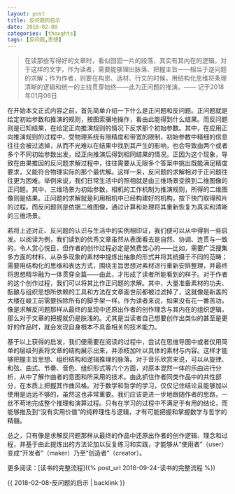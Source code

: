 ```yaml
---
layout: post
title: 反问题的启示
date: 2018-02-08
categories: [thoughts]
tags: [反问题,思想]
---
```


> 在读那些写得好的文章时，看似囫囵一片的段落，其实有其内在的逻辑。对于这样的文字，作为读者，需要能够理出脉落、把握主旨——相当于逆问题的求解；作为作者，则要在构思、选材、行文的时候，用结构化思维将条理清晰的逻辑和统一的主线贯穿始终——此为正问题的推演。—— 记于2018年01月06日

在开始本文正式内容之前，首先简单介绍一下什么是正问题和反问题。正问题就是给定初始参数和推演的规则，按图索骥地操作，看由此能得到什么结果。而反问题则是已知结果，在给定正向推演规则的情况下反求那个初始参数。其中，在应用正向推演规则的过程中，受物理系统有限精度和带宽的限制，初始参数中精细的信息往往会被过滤掉，从而不光难以在结果中找到其产生的影响，也会导致由两个或者多个不同初始参数出发，经正向推演后得到相同结果的情况。正因为这个现象，导致在由果推因的反问题求解过程中，往往需要从无限多个答案中挑出既能满足精度要求，又能符合物理实际的那个最优解。这样一来，反问题的求解相对于正问题往往更为困难。举例来说，我们日常生活中的照相就是由三维场景变换到二维图像的正问题。其中，三维场景为初始参数，相机的工作机制为推演规则，所得的二维图像则是结果。正问题的求解就是利用相机中已经构建好的机构，按下快门取得照片的过程。而反问题则是依据二维图像，通过计算和处理将其重新恢复为真实和清晰的三维场景。

若将上述对正、反问题的认识与生活中的实例相印证，我们便可以从中得到一些启发。以阅读为例，我们读到的优秀文章虽然从表面看去是自然、协调、连贯与一致的，令人赏心悦目，但作者的创作过程必定是煞费苦心的——比如，需要广泛搜集多方面的材料，从杂多现象的素材中提炼出抽象的形式并将其统摄于不同的范畴；需要用结构化的思维和表达方式，围绕主旨思想对素材进行重新安排整理，并最终将思想精华融为一体贯穿全篇——由此，才形成了读者所能看到的样子。对于作者的这个创作过程，我们可以将其比作正问题的求解。其中，大量准备素材的功夫、酝酿与组织思想所依赖的工具和方法在文章面世前都被过滤掉了，这就像是新盖的大楼在峻工前需要拆除所有的脚手架一样。作为读者来说，如果没有花一番苦功，像是求解反问题那样从最终的呈现中还原出作者的创作理念与其内在的组织逻辑，那么对于文章的把握就仍是肤浅的。尤其是当读者自己想要创作出类似的甚至是更好的作品时，就会发现自身根本不具备相关的技术能力。

基于以上获得的启发，我们便需要在阅读的过程中，尝试在思维导图中或者仅用简单的层级列表将文章的结构展示出来，并添枝加叶以具体的素材与内容。这样才能够把握主旨思想、组织结构和逻辑推理的脉落。对于音乐欣赏来说，可以从旋律、和弦、曲式、节奏、音色、组织形式等六个方面，对原本混然一体的乐曲进行分析，从中了解作曲者的意图和所采用的技术。由此抓住作者同类作品中的共性部分，在本质上把握其作曲风格。对于数学和哲学的学习，仅仅记住结论且能够加以使用是远远不够的，虽然这也非常重要。我们应该更进一步地跟随作者的思路，一丝不苟地完成整个推理和演算过程。只有在学习的过程中不满足于有用的结论，而能够推及到“没有实用价值”的纯粹理性与逻辑，才有可能把握和掌握数学与哲学的精髓。

总之，只有像是求解反问题那样从最终的作品中还原出作者的创作逻辑、理念和过程，并基于由此提炼出的方法论加以反复练习和实践，才能够从“使用者”（user）变成“开发者”（maker）乃至“创造者”（creator）。

更多阅读：[读书的完整流程]({% post_url 2016-09-24-读书的完整流程 %})

{{ 2018-02-08-反问题的启示 | backlink }}
